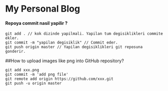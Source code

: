 # My Personal Blog

#### Repoya commit nasil yapilir ?

```
git add . // kok dizinde yapilmali. Yapilan tum degisiklikleri commite ekler.
git commit -m "yapilan degisiklik" // Commit eder.
git push origin master // Yapilan degisiklikleri git reposuna gonderir.
```

##How to upload images like png into GitHub repository?

```
git add xxx.png
git commit -m 'add png file'
git remote add origin https://github.com/xxx.git
git push -u origin master
```
